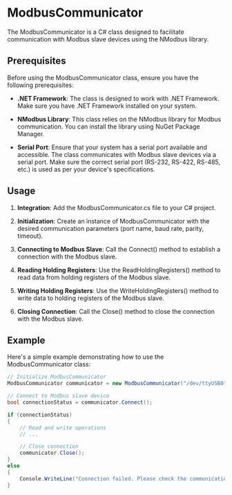 # ModbusCommunicator

The ModbusCommunicator is a C# class designed to facilitate communication with Modbus slave devices using the NModbus library.

## Prerequisites

Before using the ModbusCommunicator class, ensure you have the following prerequisites:

- **.NET Framework**: The class is designed to work with .NET Framework. Make sure you have .NET Framework installed on your system.

- **NModbus Library**: This class relies on the NModbus library for Modbus communication. You can install the library using NuGet Package Manager.

- **Serial Port**: Ensure that your system has a serial port available and accessible. The class communicates with Modbus slave devices via a serial port. Make sure the correct serial port (RS-232, RS-422, RS-485, etc.) is used as per your device's specifications.

## Usage

1. **Integration**: Add the ModbusCommunicator.cs file to your C# project.

2. **Initialization**: Create an instance of ModbusCommunicator with the desired communication parameters (port name, baud rate, parity, timeout).

3. **Connecting to Modbus Slave**: Call the Connect() method to establish a connection with the Modbus slave.

4. **Reading Holding Registers**: Use the ReadHoldingRegisters() method to read data from holding registers of the Modbus slave.

5. **Writing Holding Registers**: Use the WriteHoldingRegisters() method to write data to holding registers of the Modbus slave.

6. **Closing Connection**: Call the Close() method to close the connection with the Modbus slave.

## Example

Here's a simple example demonstrating how to use the ModbusCommunicator class:

```csharp
// Initialize ModbusCommunicator
ModbusCommunicator communicator = new ModbusCommunicator("/dev/ttyUSB0", 9600, Parity.Odd, 1000);

// Connect to Modbus slave device
bool connectionStatus = communicator.Connect();

if (connectionStatus)
{
    // Read and write operations
    // ...

    // Close connection
    communicator.Close();
}
else
{
    Console.WriteLine("Connection failed. Please check the communication settings.");
}
